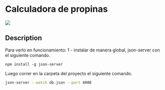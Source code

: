 # Calculadora de propinas

![](screen-capture.gif)

## Description

Para verlo en funcionamiento:
1 - instalar de manera global, json-server con el siguiente comando.

```
npm install -g json-server
```

Luego correr en la carpeta del proyecto el siguiente comando.

```bash
json-server --watch db.json --port 4000
```
